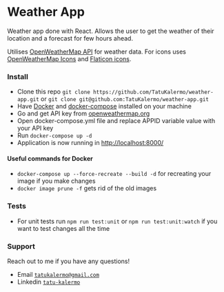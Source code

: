 # Weather App

Weather app done with React. Allows the user to get the weather of their location and a forecast for few hours ahead.

Utilises [OpenWeatherMap API](https://openweathermap.org/) for weather data. For icons uses [OpenWeatherMap Icons](https://openweathermap.org/weather-conditions) and [Flaticon icons](https://www.flaticon.com/).

### Install

- Clone this repo `git clone https://github.com/TatuKalermo/weather-app.git` or `git clone git@github.com:TatuKalermo/weather-app.git`
- Have [Docker](https://docs.docker.com/engine/install/) and [docker-compose](https://docs.docker.com/compose/install/) installed on your machine
- Go and get API key from [openweathermap.org](https://openweathermap.org/)
- Open docker-compose.yml file and replace APPID variable value with your API key
- Run `docker-compose up -d`
- Application is now running in [http://localhost:8000/](http://localhost:8000/)

#### Useful commands for Docker

- `docker-compose up --force-recreate --build -d` for recreating your image if you make changes
- `docker image prune -f` gets rid of the old images

### Tests

- For unit tests run `npm run test:unit` or `npm run test:unit:watch` if you want to test changes all the time

### Support

Reach out to me if you have any questions!

- Email [`tatukalermo@gmail.com`](tatukalermo@gmail.com)
- Linkedin [`tatu-kalermo`](https://www.linkedin.com/in/tatu-kalermo-07079912a/)
